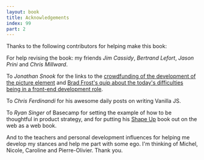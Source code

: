 ```yaml
---
layout: book
title: Acknowledgements
index: 99
part: 2
---
```


Thanks to the following contributors for helping make this book:

For help revising the book: my friends _Jim Cassidy_, _Bertrand Lefort_, _Jason Prini_ and _Chris Millward_.

To _Jonathan Snook_ for the links to the [crowdfunding of the development of the picture element][picture-element] and [Brad Frost's quip about the today's difficulties being in a front-end development role][brad-frost-components].

[picture-element]: https://www.indiegogo.com/projects/picture-element-implementation-in-blink/x/22249440#/
[brad-frost-components]: http://bradfrost.com/blog/post/frontend-design-react-and-a-bridge-over-the-great-divide/

To _Chris Ferdinandi_ for his awesome daily posts on writing Vanilla JS.

To _Ryan Singer_ of Basecamp for setting the example of how to be thoughtful in product strategy, and for putting his [Shape Up][shapeup] book out on the web as a web book.

[shapeup]: https://basecamp.com/shapeup/

And to the teachers and personal development influences for helping me develop my stances and help me part with some ego. I'm thinking of Michel, Nicole, Caroline and Pierre-Olivier. Thank you.
